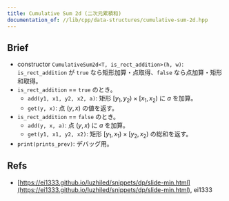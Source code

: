 ```yaml
---
title: Cumulative Sum 2d (二次元累積和)
documentation_of: //lib/cpp/data-structures/cumulative-sum-2d.hpp
---
```

## Brief
* constructor `CumulativeSum2d<T, is_rect_addition>(h, w)`: `is_rect_addition` が `true` なら矩形加算・点取得、`false` なら点加算・矩形和取得。
* `is_rect_addition` == `true` のとき。
  - `add(y1, x1, y2, x2, a)`: 矩形 $[y_1, y_2) \times [x_1, x_2)$ に $a$ を加算。
  - `get(y, x)`: 点 $(y, x)$ の値を返す。
* `is_rect_addition` == `false` のとき。
  - `add(y, x, a)`: 点 $(y, x)$ に $a$ を加算。
  - `get(y1, x1, y2, x2)`: 矩形 $[y_1, x_1) \times [y_2, x_2)$ の総和を返す。
* `print(prints_prev)`: デバッグ用。

## Refs
* [https://ei1333.github.io/luzhiled/snippets/dp/slide-min.html](https://ei1333.github.io/luzhiled/snippets/dp/slide-min.html), ei1333

